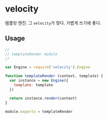 # velocity

템플릿 엔진. 그 `velocity`가 맞다. 가볍게 쓰기에 좋다. 

## Usage

```js
//
// templateRender module
//

var Engine = require('velocity').Engine

function templateRender (context, template) {
  var instance = new Engine({
    template: template
  })

  return instance.render(context)
}

module.exports = templateRender
```
